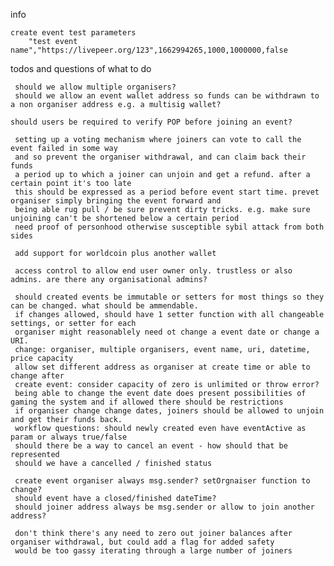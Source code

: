 info

    create event test parameters
        "test event name","https://livepeer.org/123",1662994265,1000,1000000,false


todos and questions of what to do

     should we allow multiple organisers?
     should we allow an event wallet address so funds can be withdrawn to a non organiser address e.g. a multisig wallet?

    should users be required to verify POP before joining an event?

     setting up a voting mechanism where joiners can vote to call the event failed in some way 
     and so prevent the organiser withdrawal, and can claim back their funds
     a period up to which a joiner can unjoin and get a refund. after a certain point it's too late
     this should be expressed as a period before event start time. prevet organiser simply bringing the event forward and 
     being able rug pull / be sure prevent dirty tricks. e.g. make sure unjoining can't be shortened below a certain period
     need proof of personhood otherwise susceptible sybil attack from both sides

     add support for worldcoin plus another wallet

     access control to allow end user owner only. trustless or also admins. are there any organisational admins?

     should created events be immutable or setters for most things so they can be changed. what should be ammendable.
     if changes allowed, should have 1 setter function with all changeable settings, or setter for each
     organiser might reasonablely need ot change a event date or change a URI.
     change: organiser, multiple organisers, event name, uri, datetime, price capacity
     allow set different address as organiser at create time or able to change after
     create event: consider capacity of zero is unlimited or throw error?
     being able to change the event date does present possibilities of gaming the system and if allowed there should be restrictions
     if organiser change change dates, joiners should be allowed to unjoin and get their funds back.
     workflow questions: should newly created even have eventActive as param or always true/false
     should there be a way to cancel an event - how should that be represented
     should we have a cancelled / finished status

     create event organiser always msg.sender? setOrgnaiser function to change?
     should event have a closed/finished dateTime?
     should joiner address always be msg.sender or allow to join another address?

     don't think there's any need to zero out joiner balances after organiser withdrawal, but could add a flag for added safety
     would be too gassy iterating through a large number of joiners
